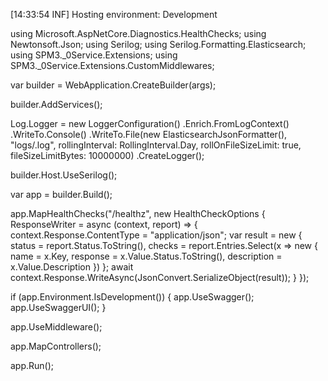 [14:33:54 INF] Hosting environment: Development

using Microsoft.AspNetCore.Diagnostics.HealthChecks;
using Newtonsoft.Json;
using Serilog;
using Serilog.Formatting.Elasticsearch;
using SPM3._0Service.Extensions;
using SPM3._0Service.Extensions.CustomMiddlewares;

var builder = WebApplication.CreateBuilder(args);

builder.AddServices();

Log.Logger = new LoggerConfiguration()
    .Enrich.FromLogContext()
    .WriteTo.Console()
    .WriteTo.File(new ElasticsearchJsonFormatter(), "logs/.log",
    rollingInterval: RollingInterval.Day,
    rollOnFileSizeLimit: true,
    fileSizeLimitBytes: 10000000)
.CreateLogger();

builder.Host.UseSerilog();

var app = builder.Build();

app.MapHealthChecks("/healthz", new HealthCheckOptions
{
    ResponseWriter = async (context, report) => {
        context.Response.ContentType = "application/json";
        var result = new
        {
            status = report.Status.ToString(),
            checks = report.Entries.Select(x => new { name = x.Key, response = x.Value.Status.ToString(), description = x.Value.Description })
        };
        await context.Response.WriteAsync(JsonConvert.SerializeObject(result));
    }
});

if (app.Environment.IsDevelopment())
{
    app.UseSwagger();
    app.UseSwaggerUI();
}

app.UseMiddleware<ApiKeyMiddleware>();

app.MapControllers();

app.Run();
